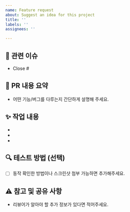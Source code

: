 ```yaml
---
name: Feature request
about: Suggest an idea for this project
title: ''
labels: ''
assignees: ''

---
```


## 🔗 관련 이슈
- Close #

## 📌 PR 내용 요약
- 어떤 기능/버그를 다루는지 간단하게 설명해 주세요.

## ✨ 작업 내용
- 
- 
- 

## 🔍 테스트 방법 (선택)
- [ ] 동작 확인한 방법이나 스크린샷 첨부 가능하면 추가해주세요.

## ⚠️ 참고 및 공유 사항
- 리뷰어가 알아야 할 추가 정보가 있다면 적어주세요.
